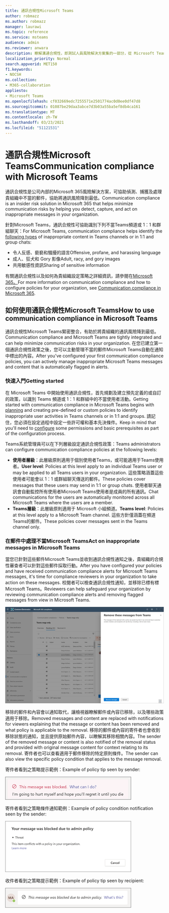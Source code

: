 ```yaml
---
title: 通訊合規性Microsoft Teams
author: robmazz
ms.author: robmazz
manager: laurawi
ms.topic: reference
ms.service: msteams
audience: admin
ms.reviewer: anwara
description: 瞭解溝通合規性，即測試人員風險解決方案集的一部分，從 Microsoft Teams 的觀點 (這是 M365 通訊合規性功能的一) 。
localization_priority: Normal
search.appverid: MET150
f1.keywords:
- NOCSH
ms.collection:
- M365-collaboration
appliesto:
- Microsoft Teams
ms.openlocfilehash: cf032669edc7255571e2501774ac0d0ee0df47d8
ms.sourcegitcommit: 01087be29daa3abce7d3b03a55ba5ef8db4ca161
ms.translationtype: MT
ms.contentlocale: zh-TW
ms.lasthandoff: 03/23/2021
ms.locfileid: "51121531"
---
```

# <a name="communication-compliance-with-microsoft-teams"></a><span data-ttu-id="ea4b7-103">通訊合規性Microsoft Teams</span><span class="sxs-lookup"><span data-stu-id="ea4b7-103">Communication compliance with Microsoft Teams</span></span>

<span data-ttu-id="ea4b7-104">通訊合規性是公司內部的Microsoft 365風險解決方案，可協助偵測、捕獲及處理貴組織中不當的郵件，協助將通訊風險降到最低。</span><span class="sxs-lookup"><span data-stu-id="ea4b7-104">Communication compliance is an insider risk solution in Microsoft 365 that helps minimize communication risks by helping you detect, capture, and act on inappropriate messages in your organization.</span></span>

<span data-ttu-id="ea4b7-105">針對Microsoft Teams，通訊合規性可協助識別下列不當Teams頻道[](/microsoft-365/compliance/communication-compliance-feature-reference)或 1：1 和群組聊天：</span><span class="sxs-lookup"><span data-stu-id="ea4b7-105">For Microsoft Teams, communication compliance helps identify the [following types](/microsoft-365/compliance/communication-compliance-feature-reference) of inappropriate content in Teams channels or in 1:1 and group chats:</span></span>

- <span data-ttu-id="ea4b7-106">令人反感、褻褻和騷擾的語言</span><span class="sxs-lookup"><span data-stu-id="ea4b7-106">Offensive, profane, and harassing language</span></span>
- <span data-ttu-id="ea4b7-107">成人、狂犬和 Gory 影像</span><span class="sxs-lookup"><span data-stu-id="ea4b7-107">Adult, racy, and gory images</span></span>
- <span data-ttu-id="ea4b7-108">共用敏感性資訊</span><span class="sxs-lookup"><span data-stu-id="ea4b7-108">Sharing of sensitive information</span></span>

<span data-ttu-id="ea4b7-109">有關通訊合規性以及如何為貴組織設定策略之詳細資訊，請參閱在[Microsoft 365。](/microsoft-365/compliance/communication-compliance)</span><span class="sxs-lookup"><span data-stu-id="ea4b7-109">For more information on communication compliance and how to configure policies for your organization, see [Communication compliance in Microsoft 365](/microsoft-365/compliance/communication-compliance).</span></span>

## <a name="how-to-use-communication-compliance-in-microsoft-teams"></a><span data-ttu-id="ea4b7-110">如何使用通訊合規性Microsoft Teams</span><span class="sxs-lookup"><span data-stu-id="ea4b7-110">How to use communication compliance in Microsoft Teams</span></span>

<span data-ttu-id="ea4b7-111">通訊合規性Microsoft Teams緊密整合，有助於將貴組織的通訊風險降到最低。</span><span class="sxs-lookup"><span data-stu-id="ea4b7-111">Communication compliance and Microsoft Teams are tightly integrated and can help minimize communication risks in your organization.</span></span> <span data-ttu-id="ea4b7-112">在您已建立第一個通訊合規性政策之後，您可以主動管理不當的郵件Microsoft Teams自動在通知中標出的內容。</span><span class="sxs-lookup"><span data-stu-id="ea4b7-112">After you've configured your first communication compliance policies, you can actively manage inappropriate Microsoft Teams messages and content that is automatically flagged in alerts.</span></span>

### <a name="getting-started"></a><span data-ttu-id="ea4b7-113">快速入門</span><span class="sxs-lookup"><span data-stu-id="ea4b7-113">Getting started</span></span>

<span data-ttu-id="ea4b7-114">在 Microsoft Teams 中開始使用通訊合規性，首先規劃及建立[](/microsoft-365/compliance/communication-compliance-plan)預先定義的或自訂的政策，以識別 Teams 頻道或 1：1 和群組中的不當使用者活動。</span><span class="sxs-lookup"><span data-stu-id="ea4b7-114">Getting started with communication compliance in Microsoft Teams begins with [planning](/microsoft-365/compliance/communication-compliance-plan) and creating pre-defined or custom policies to identify inappropriate user activities in Teams channels or in 1:1 and groups.</span></span> <span data-ttu-id="ea4b7-115">請記住，您必須在設定過程中設定一些[](/microsoft-365/compliance/communication-compliance-configure)許可權和基本先決條件。</span><span class="sxs-lookup"><span data-stu-id="ea4b7-115">Keep in mind that you'll need to [configure](/microsoft-365/compliance/communication-compliance-configure) some permissions and basic prerequisites as part of the configuration process.</span></span>

<span data-ttu-id="ea4b7-116">Teams系統管理員可以在下列層級設定通訊合規性政策：</span><span class="sxs-lookup"><span data-stu-id="ea4b7-116">Teams administrators can configure communication compliance policies at the following levels:</span></span>

- <span data-ttu-id="ea4b7-117">**使用者層級**：此層級原則適用于個別使用者Teams，或可能適用于Teams使用者。</span><span class="sxs-lookup"><span data-stu-id="ea4b7-117">**User level**: Policies at this level apply to an individual Teams user or may be applied to all Teams users in your organization.</span></span> <span data-ttu-id="ea4b7-118">這些策略涵蓋這些使用者可能會以 1：1 或群組聊天傳送的郵件。</span><span class="sxs-lookup"><span data-stu-id="ea4b7-118">These policies cover messages that these users may send in 1:1 or group chats.</span></span> <span data-ttu-id="ea4b7-119">使用者聊天通訊會自動監控所有使用者Microsoft Teams使用者是成員的所有通訊。</span><span class="sxs-lookup"><span data-stu-id="ea4b7-119">Chat communications for the users are automatically monitored across all Microsoft Teams where the users are a member.</span></span>
- <span data-ttu-id="ea4b7-120">**Teams層級**：此層級原則適用于 Microsoft 小組頻道。</span><span class="sxs-lookup"><span data-stu-id="ea4b7-120">**Teams level**: Policies at this level apply to a Microsoft Team channel.</span></span> <span data-ttu-id="ea4b7-121">這些方針僅涵蓋在頻道Teams的郵件。</span><span class="sxs-lookup"><span data-stu-id="ea4b7-121">These policies cover messages sent in the Teams channel only.</span></span>

### <a name="act-on-inappropriate-messages-in-microsoft-teams"></a><span data-ttu-id="ea4b7-122">在郵件中處理不當Microsoft Teams</span><span class="sxs-lookup"><span data-stu-id="ea4b7-122">Act on inappropriate messages in Microsoft Teams</span></span>

<span data-ttu-id="ea4b7-123">當您已針對這些郵件Microsoft Teams並收到通訊合規性通知之後，貴組織的合規性審查者可以針對這些郵件採取行動。</span><span class="sxs-lookup"><span data-stu-id="ea4b7-123">After you have configured your policies and have received communication compliance alerts for Microsoft Teams messages, it's time for compliance reviewers in your organization to take action on these messages.</span></span> <span data-ttu-id="ea4b7-124">校閱者可以檢查通訊合規性通知，並移除已標有標Microsoft Teams。</span><span class="sxs-lookup"><span data-stu-id="ea4b7-124">Reviewers can help safeguard your organization by reviewing communication compliance alerts and removing flagged messages from view in Microsoft Teams.</span></span>

![移除郵件Teams](./media/communication-compliance-remove-teams-message.png)

<span data-ttu-id="ea4b7-126">移除的郵件和內容會以通知取代，讓檢視器瞭解郵件或內容已移除，以及哪些政策適用于移除。</span><span class="sxs-lookup"><span data-stu-id="ea4b7-126">Removed messages and content are replaced with notifications for viewers explaining that the message or content has been removed and what policy is applicable to the removal.</span></span> <span data-ttu-id="ea4b7-127">移除的郵件或內容的寄件者也會收到移除狀態的通知，並且提供原始郵件內容，以瞭解其移除相關內容。</span><span class="sxs-lookup"><span data-stu-id="ea4b7-127">The sender of the removed message or content is also notified of the removal status and provided with original message content for context relating to its removal.</span></span> <span data-ttu-id="ea4b7-128">寄件者也可以查看適用于郵件移除的特定原則條件。</span><span class="sxs-lookup"><span data-stu-id="ea4b7-128">The sender can also view the specific policy condition that applies to the message removal.</span></span>

<span data-ttu-id="ea4b7-129">寄件者看到之策略提示範例：</span><span class="sxs-lookup"><span data-stu-id="ea4b7-129">Example of policy tip seen by sender:</span></span>

![寄件者的策略提示](./media/communication-compliance-warning-1.png)

<span data-ttu-id="ea4b7-131">寄件者看到之策略條件通知範例：</span><span class="sxs-lookup"><span data-stu-id="ea4b7-131">Example of policy condition notification seen by the sender:</span></span>

![寄件者的政策條件資訊](./media/communication-compliance-warning-2.png)

<span data-ttu-id="ea4b7-133">收件者看到之策略提示範例：</span><span class="sxs-lookup"><span data-stu-id="ea4b7-133">Example of policy tip seen by recipient:</span></span>

![收件者的政策提示](./media/communication-compliance-warning-3.png)